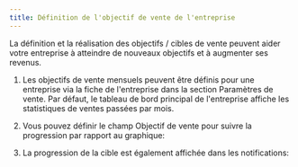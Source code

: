 ```yaml
---
title: Définition de l'objectif de vente de l'entreprise
---
```


La définition et la réalisation des objectifs / cibles de vente peuvent aider votre entreprise à atteindre de nouveaux objectifs et à augmenter ses revenus.

1. Les objectifs de vente mensuels peuvent être définis pour une entreprise via la fiche de l'entreprise dans la section Paramètres de vente. Par défaut, le tableau de bord principal de l'entreprise affiche les statistiques de ventes passées par mois.

2. Vous pouvez définir le champ Objectif de vente pour suivre la progression par rapport au graphique:

3. La progression de la cible est également affichée dans les notifications:

